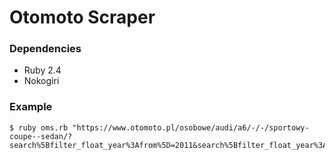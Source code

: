 # Otomoto Scraper

### Dependencies

- Ruby 2.4
- Nokogiri

### Example

    $ ruby oms.rb "https://www.otomoto.pl/osobowe/audi/a6/-/-/sportowy-coupe--sedan/?search%5Bfilter_float_year%3Afrom%5D=2011&search%5Bfilter_float_year%3Ato%5D=2013&search%5Bfilter_float_mileage%3Ato%5D=150000&search%5Bfilter_enum_fuel_type%5D%5B0%5D=diesel&search%5Bfilter_enum_vat%5D=1&search%5Border%5D=filter_float_price%3Aasc&search%5Bcountry%5D="
